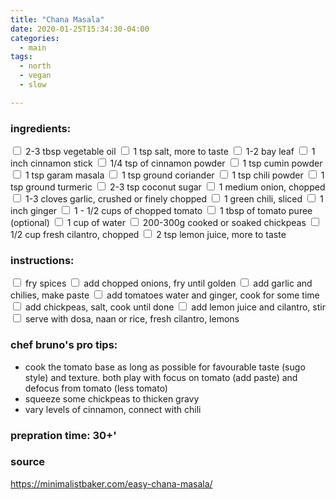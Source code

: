 ```yaml
---
title: "Chana Masala"
date: 2020-01-25T15:34:30-04:00
categories:
  - main 
tags:
  - north
  - vegan
  - slow

---
```


### ingredients:

<input type="checkbox"> 2-3 tbsp vegetable oil
<input type="checkbox"> 1 tsp salt, more to taste
<input type="checkbox"> 1-2 bay leaf
<input type="checkbox"> 1 inch cinnamon stick
<input type="checkbox"> 1/4 tsp of cinnamon powder
<input type="checkbox"> 1 tsp cumin powder
<input type="checkbox"> 1 tsp garam masala
<input type="checkbox"> 1 tsp ground coriander
<input type="checkbox"> 1 tsp chili powder
<input type="checkbox"> 1 tsp ground turmeric
<input type="checkbox"> 2-3 tsp coconut sugar
<input type="checkbox"> 1 medium onion, chopped
<input type="checkbox"> 1-3 cloves garlic, crushed or finely chopped
<input type="checkbox"> 1 green chili, sliced 
<input type="checkbox"> 1 inch ginger
<input type="checkbox"> 1 - 1/2 cups of chopped tomato
<input type="checkbox"> 1 tbsp of tomato puree (optional)
<input type="checkbox"> 1 cup of water
<input type="checkbox"> 200-300g cooked or soaked chickpeas
<input type="checkbox"> 1/2 cup fresh cilantro, chopped
<input type="checkbox"> 2 tsp lemon juice, more to taste


### instructions:
<input type="checkbox"> fry spices
<input type="checkbox"> add chopped onions, fry until golden
<input type="checkbox"> add garlic and chilies, make paste
<input type="checkbox"> add tomatoes water and ginger, cook for some time
<input type="checkbox"> add chickpeas, salt, cook until done 
<input type="checkbox"> add lemon juice and cilantro, stir
<input type="checkbox"> serve with dosa, naan or rice, fresh cilantro, lemons

### chef bruno's pro tips:

- cook the tomato base as long as possible for favourable taste (sugo style) and texture. both play with focus on tomato (add paste) and defocus from tomato (less tomato)
- squeeze some chickpeas to thicken gravy
- vary levels of cinnamon, connect with chili

### prepration time: 30+'

### source

https://minimalistbaker.com/easy-chana-masala/


